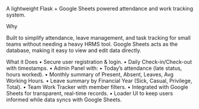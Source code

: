 A lightweight Flask + Google Sheets powered attendance and work tracking system.

Why

Built to simplify attendance, leave management, and task tracking for small teams without needing a heavy HRMS tool. Google Sheets acts as the database, making it easy to view and edit data directly.

What it Does
	•	Secure user registration & login.
	•	Daily Check-in/Check-out with timestamps.
	•	Admin Panel with:
	•	Today’s attendance (late status, hours worked).
	•	Monthly summary of Present, Absent, Leaves, Avg Working Hours.
	•	Leave summary by Financial Year (Sick, Casual, Privilege, Total).
	•	Team Work Tracker with member filters.
	•	Integrated with Google Sheets for transparent, real-time records.
	•	Loader UI to keep users informed while data syncs with Google Sheets.
